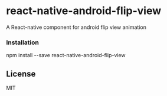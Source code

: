 
# react-native-android-flip-view

A React-native component for android flip view animation


### Installation 

npm install --save react-native-android-flip-view




## License

MIT